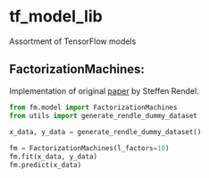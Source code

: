 # tf_model_lib
Assortment of TensorFlow models

FactorizationMachines:
----------------------
Implementation of original [paper](https://www.csie.ntu.edu.tw/~b97053/paper/Rendle2010FM.pdf) by Steffen Rendel.
```python
from fm.model import FactorizationMachines
from utils import generate_rendle_dummy_dataset

x_data, y_data = generate_rendle_dummy_dataset()
  
fm = FactorizationMachines(l_factors=10)
fm.fit(x_data, y_data)
fm.predict(x_data)
```

